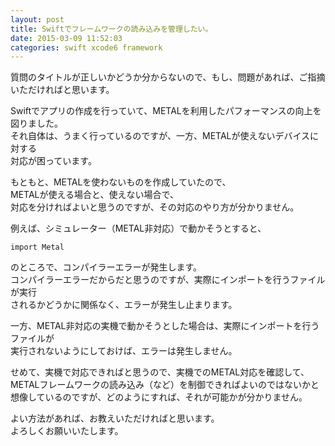 ```yaml
---
layout: post
title: Swiftでフレームワークの読み込みを管理したい。
date: 2015-03-09 11:52:03
categories: swift xcode6 framework
---
```

<p>質問のタイトルが正しいかどうか分からないので、もし、問題があれば、ご指摘いただければと思います。</p>

<p>Swiftでアプリの作成を行っていて、METALを利用したパフォーマンスの向上を図りました。<br>
それ自体は、うまく行っているのですが、一方、METALが使えないデバイスに対する<br>
対応が困っています。</p>

<p>もともと、METALを使わないものを作成していたので、<br>
METALが使える場合と、使えない場合で、<br>
対応を分ければよいと思うのですが、その対応のやり方が分かりません。</p>

<p>例えば、シミュレーター（METAL非対応）で動かそうとすると、</p>

```
import Metal
```

<p>のところで、コンパイラーエラーが発生します。<br>
コンパイラーエラーだからだと思うのですが、実際にインポートを行うファイルが実行<br>
されるかどうかに関係なく、エラーが発生し止まります。</p>

<p>一方、METAL非対応の実機で動かそうとした場合は、実際にインポートを行うファイルが<br>
実行されないようにしておけば、エラーは発生しません。</p>

<p>せめて、実機で対応できればと思うので、実機でのMETAL対応を確認して、<br>
METALフレームワークの読み込み（など）を制御できればよいのではないかと<br>
想像しているのですが、どのようにすれば、それが可能かが分かりません。</p>

<p>よい方法があれば、お教えいただければと思います。<br>
よろしくお願いいたします。</p>
